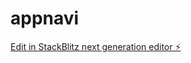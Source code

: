 # appnavi

[Edit in StackBlitz next generation editor ⚡️](https://stackblitz.com/~/github.com/guruhao/appnavi)